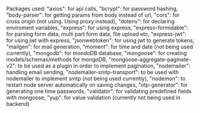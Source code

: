 Packages used:
    "axios": for api calls,
    "bcrypt": for password hashing,
    "body-parser": for getting params from body instead of url,
    "cors": for cross origin (not using. Using proxy instead),
    "dotenv": for declaring enviroment variables,
    "express": for using express,
    "express-formidable": for parsing form data, multi part form data, file upload etc,
    "express-jwt": for using jwt with express,
    "jsonwebtoken": for using jwt to generate tokens,
    "mailgen": for mail generation,
    "moment": for time and date (not being used currently),
    "mongodb": for mondoDB database,
    "mongoose": for creating models/schemas/methods for mongoDB,
    "mongoose-aggregate-paginate-v2": to be used as a plugin in order to implement pagination,
    "nodemailer": handling email sending,
    "nodemailer-smtp-transport": to be used with nodemailer to implement smtp (not being used currently),
    "nodemon": to restart node server automatically on saving changes,
    "otp-generator": for generating one time passwords,
    "validator": for validating predefined fields with mongoose,
    "yup": for value validation (currently not being used in backend)
